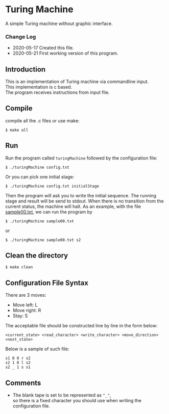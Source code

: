 # Turing Machine
 A simple Turing machine without graphic interface.
 ### Change Log
 * 2020-05-17 Created this file.
 * 2020-05-21 First working version of this program.
## Introduction
This is an implementation of Turing machine via commandline input.\
This implementation is c based.\
The program receives instructions from input file.
## Compile
compile all the .c files or use make:
~~~
$ make all
~~~
## Run
Run the program called `turingMachine` followed by the configuration file:
~~~
$ ./turingMachine config.txt
~~~
Or you can pick one initial stage:
~~~
$ ./turingMachine config.txt initialStage
~~~
Then the program will ask you to write the initial sequence.
The running stage and result will be send to stdout.
When there is no transition from the current status, the machine will halt.
As an example, with the file [sample00.txt](sample00.txt), we can run the program by
~~~
$ ./turingMachine sample00.txt
~~~
or 
~~~
$ ./turingMachine sample00.txt s2
~~~
## Clean the directory
~~~
$ make clean
~~~
## Configuration File Syntax
There are 3 moves:
* Move left: L
* Move right: R
* Stay: S

The acceptable file should be constructed line by line in the form below:
~~~
<current_state> <read_character> <write_character> <move_direction> <next_state>
~~~
Below is a sample of such file:
~~~
s1 0 0 r s2
s2 1 0 l s2
s2 _ 1 s s1
~~~
## Comments
* The blank tape is set to be represented as `"_"`,\
so there is a fixed character you should use when writing the configuration file.

